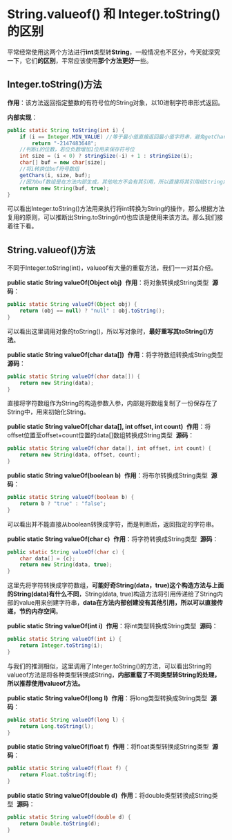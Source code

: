# String.valueof() 和 Integer.toString() 的区别

平常经常使用这两个方法进行**int**类型转**String**，一般情况也不区分，今天就深究一下，它们**的区别**，平常应该使用**那个方法更好**一些。

## Integer.toString()方法

**作用**：该方法返回指定整数的有符号位的String对象，以10进制字符串形式返回。

**内部实现**：

```java
public static String toString(int i) {
    if (i == Integer.MIN_VALUE) //等于最小值直接返回最小值字符串，避免getChars方法遇到最小值发生错误
        return "-2147483648"; 
    //判断i的位数，若位负数增加1位用来保存符号位
    int size = (i < 0) ? stringSize(-i) + 1 : stringSize(i);
    char[] buf = new char[size];
    //将i转换位buf符号数组
    getChars(i, size, buf);
    //因为buf数组是在方法内部生成，其他地方不会有其引用，所以直接将其引用给String内部的value保存，用来初始化String
    return new String(buf, true);
}
```

可以看出Integer.toString()方法用来执行将int转换为String的操作，那么根据方法复用的原则，可以推断出String.toString(int)也应该是使用来该方法。那么我们接着往下看。

## String.valueof()方法

不同于Integer.toString(int)，valueof有大量的重载方法，我们一一对其介绍。

**public static String valueOf(Object obj)** 
**作用**：将对象转换成String类型 
**源码**：

```java
public static String valueOf(Object obj) {
    return (obj == null) ? "null" : obj.toString();
}
```

可以看出这里调用对象的toString()，所以写对象时，**最好重写其toString()方法**。

**public static String valueOf(char data[])** 
**作用**：将字符数组转换成String类型 
**源码**：

```java
public static String valueOf(char data[]) {
    return new String(data);
}
```

直接将字符数组作为String的构造参数入参，内部是将数组复制了一份保存在了String中，用来初始化String。

**public static String valueOf(char data[], int offset, int count)** 
**作用**：将offset位置至offset+count位置的data[]数组转换成String类型 
**源码**：

```java
public static String valueOf(char data[], int offset, int count) {
    return new String(data, offset, count);
}
```

**public static String valueOf(boolean b)** 
**作用**：将布尔转换成String类型 
**源码**：

```java
public static String valueOf(boolean b) {
    return b ? "true" : "false"; 
}
```

可以看出并不能直接从boolean转换成字符，而是判断后，返回指定的字符串。

**public static String valueOf(char c)** 
**作用**：将字符转换成String类型 
**源码**：

```java
public static String valueOf(char c) {
    char data[] = {c};
    return new String(data, true);
}
```

这里先将字符转换成字符数组，**可能好奇String(data，true)这个构造方法与上面的String(data)有什么不同**，String(data, true)构造方法将引用传递给了String内部的value用来创建字符串，**data在方法内部创建没有其他引用，所以可以直接传递，节约内存空间**。

**public static String valueOf(int i)** 
**作用**：将int类型转换成String类型 
**源码**：

```java
public static String valueOf(int i) {
    return Integer.toString(i);
}
```

与我们的推测相似，这里调用了Integer.toString()的方法，可以看出String的valueof方法是将各种类型转换成String，**内部重载了不同类型转String的处理，所以推荐使用valueof方法。**

**public static String valueOf(long l)** 
**作用**：将long类型转换成String类型 
**源码**：

```java
public static String valueOf(long l) {
    return Long.toString(l);
}
```

**public static String valueOf(float f)** 
**作用**：将float类型转换成String类型 
**源码**：

```java
public static String valueOf(float f) {
    return Float.toString(f);
}
```

**public static String valueOf(double d)** 
**作用**：将double类型转换成String类型 
**源码**：

```java
public static String valueOf(double d) {
    return Double.toString(d);
}
```